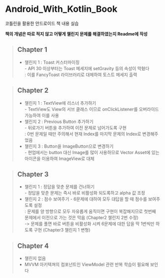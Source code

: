 # Android_With_Kotlin_Book
코틀린을 활용한 안드로이드 책 내용 실습</br>

 **책의 개념은 따로 적지 않고 어떻게 챌린지 문제를 해결하였는지 Readme에 작성**

>## Chapter 1
> - 챌린지 1 : Toast 커스터마이징</br>
>    \- API 30 이상부터는 Toast 메세지에 setGravity 등의 속성이 막혔다</br>
>     : 이를 FancyToast 라이브러리로 대체하여 토스트 메세지 출력

>## Chapter 2
> - 챌린지 1 : TextView에 리스너 추가하기</br>
    \- TextView도 View의 서브 클래스 이므로 onClickListener를 오버라이드 가능하여 이를 사용
> - 챌린지 2 : Previous Button 추가하기</br>
>  \- 뒤로가기 버튼을 추가하여 이전 문제로 넘어가도록 구현</br>
   : 0번 문제일 때만 주의해서 현재 Index를 마지막 문제의 Index로 변경해주었음
> - 챌린지 3 : Button을 ImageButton으로 변경하기 </br>
   \- 현업에서는 button 대신 Image를 많이 사용하므로 Vector Asset에 있는 아이콘을 이용하여 ImageView로 대체

>## Chapter 3
> - 챌린지 1 : 정답을 맞춘 문제를 건너뛰기</br>
  \- 정답을 맞춘 문제는 즉시 바로 비활성화 되도록하고 alpha 값 조정</br>
> - 챌린지 2 : 점수 보여주기
> \- 6문제에 대하여 모두 대답을 할 때 점수를 보여주도록 설정</br>
    : 문제를 양 방향으로 모두 자유롭게 움직이면 구현이 복잡해지므로 첫번째 문제에서 이전으로 가는 것은 막음 (Chapter2 챌린지 2번 수정)</br>
    -> 문제를 풀면 바로 버튼을 비활성화 시켜 6문제에 대한 답을 딱 1번씩만 하도록 구현 (Chapter3 챌린지 1 변형)

>## Chapter 4
> - 챌린지 없음
> - MVVM 아키텍쳐의 컴포넌트인 ViewModel 관련 반복 학습이 필요해 보인다
